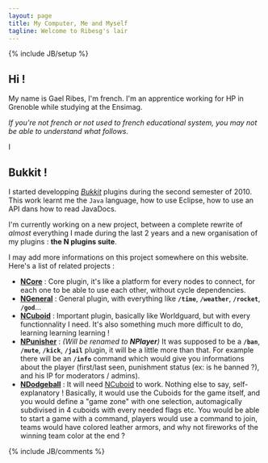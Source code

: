 ```yaml
---
layout: page
title: My Computer, Me and Myself
tagline: Welcome to Ribesg's lair
---
```

{% include JB/setup %}

## Hi ! 
My name is Gael Ribes, I'm french. I'm an apprentice working for HP in Grenoble while studying at the Ensimag.

_If you're not french or not used to french educational system, you may not be able to understand what follows._

I 

## Bukkit !
I started developping _[Bukkit][]_ plugins during the second semester of 2010. This work learnt me the `Java` language, how to use Eclipse, how to use an API dans how to read JavaDocs.

I'm currently working on a new project, between a complete rewrite of _almost_ everything I made during the last 2 years and a new organisation of my plugins : **the N plugins suite**.

I may add more informations on this project somewhere on this website. Here's a list of related projects : 
* **[NCore][]** : Core plugin, it's like a platform for every nodes to connect, for each one to be able to use each other, without cycle dependencies.
* **[NGeneral][]** : General plugin, with everything like **`/time`**, **`/weather`**, **`/rocket`**, **`/god`**...
* **[NCuboid][]** : Important plugin, basically like Worldguard, but with every functionnality I need. It's also something much more difficult to do, learning learning learning !
* **[NPunisher][]** : _(Will be renamed to **NPlayer**)_ It was supposed to be a **`/ban`**, **`/mute`**, **`/kick`**, **`/jail`** plugin, it will be a little more than that. For example there will be an **`/info`** command which would give you informations about the player (first/last seen, punishment status (ex: is he banned ?), and his IP for moderators / admins).
* **[NDodgeball][]** : It will need [NCuboid][] to work. Nothing else to say, self-explanatory ! Basically, it would use the Cuboids for the game itself, and you would define a "game zone" with one selection, automagically subdivised in 4 cuboids with every needed flags etc. You would be able to start a game with a command, players would use a command to join, teams would have colored leather armors, and why not fireworks of the winning team color at the end ?


{% include JB/comments %}

<!--- Under this lines are links defined --->
[Bukkit]: http://bukkit.org "Bukkit Forums"
[NCore]: https://github.com/Ribesg/NCore "NCore plugin repository"
[NGeneral]: https://github.com/Ribesg/NGeneral "NGeneral plugin repository"
[NCuboid]: https://github.com/Ribesg/NCuboid "NCuboid plugin repository"
[NPunisher]: https://github.com/Ribesg/NPunisher "NPunisher plugin repository"
[NDodgeball]: https://github.com/Ribesg/NDodgeball "NDodgeball plugin repository"
